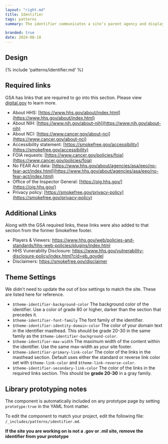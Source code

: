 ```yaml
---
layout: "right.md"
title: Identifier
tags: patterns
summary: The identifier communicates a site’s parent agency and displays agency links required by federal laws and policies.

branded: true
date: 2024-08-18
---
```


## Design
{% include 'patterns/identifier.md' %}

## Required links
GSA has links that are required to go into this section. Please view [digital.gov](https://digital.gov/resources/required-web-content-and-links/?_gl=1*17f69hv*_ga*MjA5MjY0NzMyMC4xNzM3NDgxNjU5*_ga_HBYXWFP794*MTczNzQ4NjA1Mi4yLjEuMTczNzQ4ODM2NS4wLjAuMA..}) to learn more.

- About HHS: [https://www.hhs.gov/about/index.html](https://www.hhs.gov/about/index.html)  
- About NIH: [https://www.nih.gov/about-nih](https://www.nih.gov/about-nih)  
- About NCI: [https://www.cancer.gov/about-nci](https://www.cancer.gov/about-nci)  
- Accessibility statement: [https://smokefree.gov/accessibility](https://smokefree.gov/accessibility)  
- FOIA requests: [https://www.cancer.gov/policies/foia](https://www.cancer.gov/policies/foia)  
- No FEAR Act data: [https://www.hhs.gov/about/agencies/asa/eeo/no-fear-act/index.html](https://www.hhs.gov/about/agencies/asa/eeo/no-fear-act/index.html)  
- Office of the Inspector General: [https://oig.hhs.gov/](https://oig.hhs.gov/)   
- Privacy policy: [https://smokefree.gov/privacy-policy](https://smokefree.gov/privacy-policy)  

## Additional Links
Along with the GSA required links, these links were also added to that section from the former Smokefree footer.
- Players & Viewers: https://www.hhs.gov/web/policies-and-standards/hhs-web-policies/plugins/index.html
- HHS Vunerablity Disclosure: https://www.hhs.gov/vulnerability-disclosure-policy/index.html?cid=eb_govdel
- Disclaimers: https://smokefree.gov/disclaimer



## Theme Settings
We didn't need to update the out of box settings to match the site. These are listed here for reference.

- `$theme-identifier-background-color` The background color of the identifier. Use a color of grade 80 or higher, darker than the section that precedes it.
- `$theme-identifier-font-family` The font family of the identifier.
- `$theme-identifier-identity-domain-color` The color of your domain text in the identifier masthead. This should be grade 20-30 in the same family as the `$theme-identifier-background-color`.
- `$theme-identifier-max-width` The maximum width of the content within the identifier. Use the same max-width as your site footer.
- `$theme-identifier-primary-link-color` The color of the links in the masthead section. Default uses either the standard or reverse link color set with `$theme-link-color` and `$theme-link-reverse-color`.
- `$theme-identifier-secondary-link-color` The color of the links in the required links section. This should be **grade 20-30** in a gray family.

## Library prototyping notes
The component is automatically included on any prototype page by setting `prototype:true` in the YAML front matter.

To edit the component to match your project, edit the following file: `/_includes/patterns/identifier.md`.

**If the site you are working on is not a .gov or .mil site, remove the identifier from your prototype**